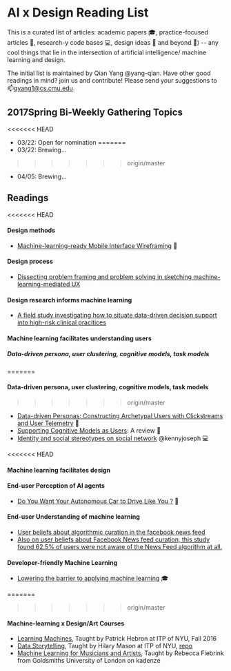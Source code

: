 # AI x Design Reading List
This is a curated list of articles: academic papers :mortar_board:, practice-focused articles :page_facing_up:, research-y code bases :computer:, design ideas :thought_balloon: and beyond :crystal_ball:) -- any cool things that lie in the intersection of artificial intelligence/ machine learning and design.

The initial list is maintained by Qian Yang @yang-qian. Have other good readings in mind? join us and contribute! Please send your suggestions to :mailbox:qyang1@cs.cmu.edu.



## 2017Spring Bi-Weekly Gathering Topics
<<<<<<< HEAD
- 03/22: Open for nomination
=======
- 03/22: Brewing...
>>>>>>> origin/master
- 04/05: Brewing...


## Readings

<<<<<<< HEAD

#### Design methods
- [Machine-learning-ready Mobile Interface Wireframing](http://dl.acm.org/citation.cfm?id=2901790.2901858) :page_facing_up:


#### Design process
- [Dissecting problem framing and problem solving in sketching machine-learning-mediated UX]()


#### Design research informs machine learning
- [A field study investigating how to situate data-driven decision support into high-risk clinical pracitices](http://dl.acm.org/citation.cfm?id=2858036.2858373)


#### Machine learning facilitates understanding users
##### Data-driven persona, user clustering, cognitive models, task models
=======
#### Data-driven persona, user clustering, cognitive models, task models
>>>>>>> origin/master
- [Data-driven Personas: Constructing Archetypal Users with Clickstreams and User Telemetry](http://dl.acm.org/citation.cfm?id=2858523) :page_facing_up:
- [Supporting Cognitive Models as Users](http://dl.acm.org/citation.cfm?doid=353485.353486): A review :page_facing_up:
- [Identity and social stereotypes on social network](https://kennyjoseph.github.io/) @kennyjoseph :computer:

<<<<<<< HEAD

#### Machine learning facilitates design


#### End-user Perception of AI agents
- [Do You Want Your Autonomous Car to Drive Like You ?](http://dl.acm.org/citation.cfm?id=3020250) :page_facing_up:


#### End-user Understanding of machine learning
- [User beliefs about algorithmic curation in the facebook news feed](http://dl.acm.org/citation.cfm?id=2702174)
- [Also on user beliefs about Facebook News feed curation, this study found 62.5% of users were not aware of the News Feed algorithm at all.](http://dl.acm.org/citation.cfm?id=2702556)

#### Developer-friendly Machine Learning
- [Lowering the barrier to applying machine learning](http://kayur.org/papers/thesis.pdf) :mortar_board:


=======
>>>>>>> origin/master
#### Machine-learning x Design/Art Courses
- [Learning Machines](http://www.patrickhebron.com/learning-machines/), Taught by Patrick Hebron at ITP of NYU, Fall 2016
- [Data Storytelling](http://hmason.github.io/datastorytelling/), Taught by Hilary Mason at ITP of NYU, [repo](https://github.com/hmason/datastorytelling)
- [Machine Learning for Musicians and Artists](https://www.kadenze.com/courses/machine-learning-for-musicians-and-artists/info), Taught by Rebecca Fiebrink from Goldsmiths University of London on kadenze
